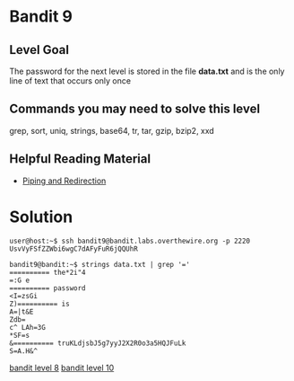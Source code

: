 <h1>Bandit 9</h1>

<h2 id="level-goal">Level Goal</h2>
<p>The password for the next level is stored in the file <strong>data.txt</strong>
and is the only line of text that occurs only once</p>

<h2 id="commands-you-may-need-to-solve-this-level">Commands you may need to solve this level</h2>
<p>grep, sort, uniq, strings, base64, tr, tar, gzip, bzip2, xxd</p>

<h2 id="helpful-reading-material">Helpful Reading Material</h2>
<ul>
  <li><a href="https://ryanstutorials.net/linuxtutorial/piping.php">Piping and Redirection</a></li>
</ul>


<h1>Solution</h1>

```
user@host:~$ ssh bandit9@bandit.labs.overthewire.org -p 2220
UsvVyFSfZZWbi6wgC7dAFyFuR6jQQUhR

bandit9@bandit:~$ strings data.txt | grep '='
========== the*2i"4
=:G e
========== password
<I=zsGi
Z)========== is
A=|t&E
Zdb=
c^ LAh=3G
*SF=s
&========== truKLdjsbJ5g7yyJ2X2R0o3a5HQJFuLk
S=A.H&^
```

[bandit level 8](bandit/tasks/bandit8.md)
[bandit level 10](bandit/tasks/bandit10.md)
